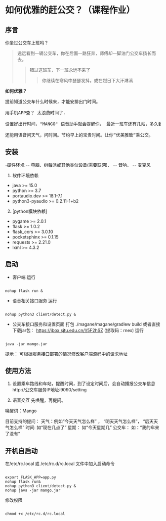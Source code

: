 如何优雅的赶公交？（课程作业）
=============

序言
-------------

你坐过公交车上班吗？
> 远远看到一辆公交车，你在后面一路狂奔，师傅却一脚油门公交车扬长而去。
> > 错过这班车，下一班永远不来了
> > > 你继续在寒风中瑟瑟发抖，或在烈日下大汗淋漓



<strong>如何优雅？</strong>
<pre>
提前知道公交车什么时候来，才能安排出门时间。

用手机APP查？ 太浪费时间了.

设置好出行时间，"MANGO" 语音助手就会提醒你， 最近一班车还有几站，多久到， 合理安排出门时间。

还能用语音问天气，问时间。节约早上的宝贵时间。让你“优美雅致”乘公交。
</pre>


安装
----------------------
-硬件环境
-- 电脑、树莓派或其他类似设备(需要联网)、
-- 音响、
-- 麦克风

1. 软件环境依赖
- java >= 15.0
- python >= 3.7
- portaudio.dev >= 18.1-7.1
- python3-pyaudio >= 0.2.11-1+b2

2. [python模块依赖]
- pygame >= 2.0.1
- flask >= 1.0.2
- flask_cors >= 3.0.10
- pocketsphinx >= 0.1.15
- requests >= 2.21.0
- lxml >= 4.3.2


启动
-------------------
- 客户端
运行 
<pre><code>
nohup flask run &
</pre></code>

- 语音相关接口服务
运行 
<pre><code>
nohup python3 client/detect.py &
</pre></code>

- 公交车接口服务和设置页面
打包  ./magane/magane/gradlew build  或者直接下载jar包： https://jbox.sjtu.edu.cn/l/5F2hSZ (提取码：rnex)
运行 
<pre><code>
java -jar mango.jar
</pre></code>

提示： 可根据服务接口部署的情况修改客户端源码中的请求地址


使用方法
---------------------
1. 设置乘车路线和车站，提醒时间，到了设定时间后，会自动播报公交车信息
http://公交车服务IP地址:9090/setting

2. 语音交互
先唤醒，再提问。

唤醒词：Mango

目前支持的提问：
天气：例如“今天天气怎么样” ， “明天天气怎么样”， “后天天气怎么样”
时间: 如“现在几点了”
星期： 如“今天星期几”
公交车： 如：“我的车来了没有”



开机自启动
------------------------
在/etc/rc.local 或 /etc/rc.d/rc.local 文件中加入启动命令

<pre><code>
export FLASK_APP=app.py
nohup flask run&
nohup python3 client/detect.py &
nohup java -jar mango.jar
</code></pre>

修改权限
<pre><code>
chmod +x /etc/rc.d/rc.local
</code></pre>
